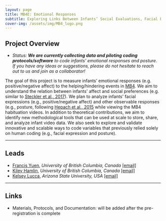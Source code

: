 ```yaml
---
layout: page
title: MB4E: Emotional Responses
subtitle: Exploring Links Between Infants’ Social Evaluations, Facial Expressions, and Posture
cover-img: /assets/img/MB4_logo.png
---
```


## Project Overview

* *Status: **We are currently collecting data and piloting coding protocols/software** to code infants’ emotional responses and posture. If you have any ideas or suggestions, please do not hesitate to reach out to us and join as a collaborator!*

The goal of this project is to measure infants’ emotional responses (e.g. positive/negative affect) to the helping/hindering events in [MB4]({{site.baseurl}}/MB4/). We aim to understand the relation between infants' affect and social preferences (e.g. similar to <a href="https://bpspsychub.onlinelibrary.wiley.com/doi/full/10.1111/bjdp.12232" target="_blank">Steckler et al., 2017</a>). We plan to analyze infants' facial expressions (e.g., positive/negative affect) and other observable responses (e.g., posture, following <a href="https://www.frontiersin.org/articles/10.3389/fpsyg.2015.00858/full" target="_blank">Hepach et al., 2015</a> while viewing the MB4 habituation videos. In addition to theoretical contributions, we aim to identify new methodological tools that can be used at scale to store, share, and analyze infant video data. We also seek to explore and validate innovative and scalable ways to code variables that previously relied solely on human coding (e.g., facial expression and posture).


***
## Leads
* [Francis Yuen](https://cic.psych.ubc.ca/), *University of British Columbia, Canada* [[email]](mailto:francis.yuen@psych.ubc.ca)
* [Kiley Hamlin](https://psych.ubc.ca/profile/kiley-hamlin/), *University of British Columbia, Canada* [[email]](mailto:kiley.hamlin@psych.ubc.ca)
* [Kelsey Lucca](https://isearch.asu.edu/profile/3521043), *Arizona State University, USA* [[email]](mailto:kelsey.lucca@asu.edu)


***
## Links
* Materials, Protocols, and Documentation: will be added after the pre-registration is complete 

